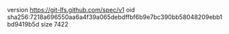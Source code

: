 version https://git-lfs.github.com/spec/v1
oid sha256:7218a696550aa6a4f39a065debdffbf6b9e7bc390bb58048209ebb1bd9419b5d
size 7422
